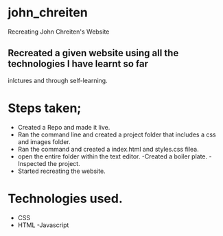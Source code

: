 # john_chreiten
Recreating John Chreiten's Website

## Recreated a given website using all the technologies I have learnt so far
inlctures and through self-learning.

# Steps taken;
- Created a Repo and made it live.
- Ran the command line and created a project folder that includes a css and images folder.
- Ran the command and created a index.html and styles.css filea.
- open the entire folder within the text editor.
-Created a boiler plate.
-Inspected the project.
- Started recreating the website.

# Technologies used.
- CSS
- HTML
-Javascript

